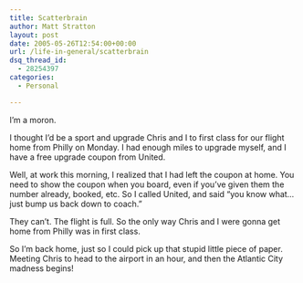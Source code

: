 ```yaml
---
title: Scatterbrain
author: Matt Stratton
layout: post
date: 2005-05-26T12:54:00+00:00
url: /life-in-general/scatterbrain
dsq_thread_id:
  - 28254397
categories:
  - Personal

---
```

I&#8217;m a moron.

I thought I&#8217;d be a sport and upgrade Chris and I to first class for our flight home from Philly on Monday. I had enough miles to upgrade myself, and I have a free upgrade coupon from United.

Well, at work this morning, I realized that I had left the coupon at home. You need to show the coupon when you board, even if you&#8217;ve given them the number already, booked, etc. So I called United, and said &#8220;you know what&#8230;just bump us back down to coach.&#8221;

They can&#8217;t. The flight is full. So the only way Chris and I were gonna get home from Philly was in first class.

So I&#8217;m back home, just so I could pick up that stupid little piece of paper. Meeting Chris to head to the airport in an hour, and then the Atlantic City madness begins!